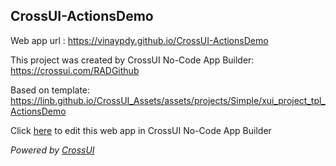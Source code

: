 ## CrossUI-ActionsDemo
Web app url : https://vinaypdy.github.io/CrossUI-ActionsDemo

This project was created by CrossUI No-Code App Builder: https://crossui.com/RADGithub

Based on template: https://linb.github.io/CrossUI_Assets/assets/projects/Simple/xui_project_tpl_ActionsDemo

Click [here](https://crossui.com/RADGithub/#!from=github&owner=vinaypdy&repo=CrossUI-ActionsDemo) to edit this web app in CrossUI No-Code App Builder

<i>Powered by [CrossUI](https://crossui.com)</i>
